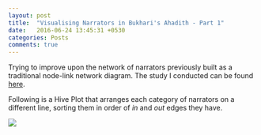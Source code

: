 ```yaml
---
layout: post
title:  "Visualising Narrators in Bukhari's Ahadith - Part 1"
date:   2016-06-24 13:45:31 +0530
categories: Posts
comments: true
---
```


Trying to improve upon the network of narrators previously built as a traditional node-link network diagram. The study I conducted can be found [here](http://rpubs.com/aakazmi/bukhariAnalyses_P1).   

Following is a Hive Plot that arranges each category of narrators on a different line, sorting them in order of *in* and *out* edges they have.

<a href="{{ site.baseurl }}/assets/img/hp_narrators.png" target="_blank"><img src="{{ site.baseurl }}/assets/img/hp_narrators.png">
</a>

